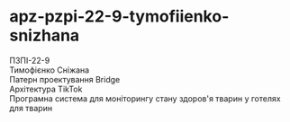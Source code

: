 # apz-pzpi-22-9-tymofiienko-snizhana  
ПЗПІ-22-9  
Тимофієнко Сніжана  
Патерн проектування Bridge  
Архітектура TikTok  
Програмна система для моніторингу стану здоров'я тварин у готелях для тварин 
